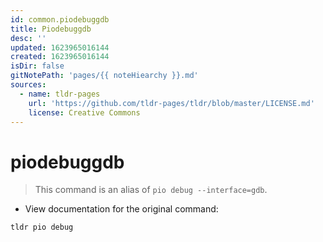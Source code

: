 ```yaml
---
id: common.piodebuggdb
title: Piodebuggdb
desc: ''
updated: 1623965016144
created: 1623965016144
isDir: false
gitNotePath: 'pages/{{ noteHiearchy }}.md'
sources:
  - name: tldr-pages
    url: 'https://github.com/tldr-pages/tldr/blob/master/LICENSE.md'
    license: Creative Commons
---
```

# piodebuggdb

> This command is an alias of `pio debug --interface=gdb`.

- View documentation for the original command:

`tldr pio debug`

